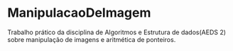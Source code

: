 # ManipulacaoDeImagem

Trabalho prático da disciplina de Algoritmos e Estrutura de dados(AEDS 2) sobre manipulação de imagens e aritmética de ponteiros.
